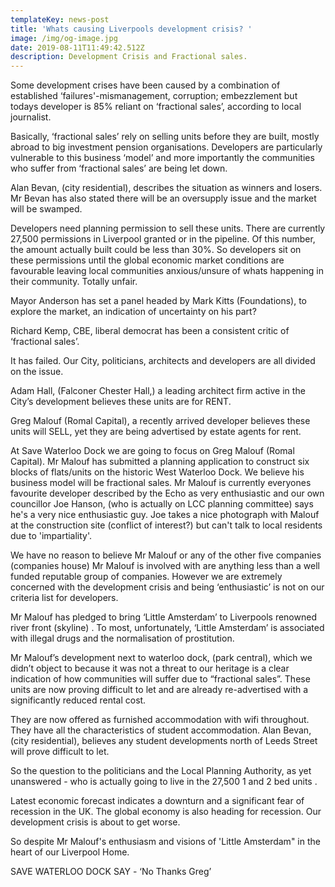 ```yaml
---
templateKey: news-post
title: 'Whats causing Liverpools development crisis? '
image: /img/og-image.jpg
date: 2019-08-11T11:49:42.512Z
description: Development Crisis and Fractional sales.
---
```

Some development crises have been caused by a combination of established ‘failures'-mismanagement, corruption; embezzlement but todays developer is 85% reliant on ‘fractional sales’, according to local journalist. 

Basically, ‘fractional sales’ rely on selling units before they are built, mostly abroad to big investment pension organisations. Developers are particularly vulnerable to this business ‘model’ and more importantly the communities who suffer from ‘fractional sales’ are being let down.

Alan Bevan, (city residential), describes the situation as winners and losers. Mr Bevan has also stated there will be an oversupply issue and the market will be swamped.

Developers need planning permission to sell these units. There are currently 27,500 permissions  in Liverpool granted or in the pipeline. Of  this number, the amount actually built could be less than 30%. So developers sit on these permissions until the global economic market conditions are favourable  leaving local communities anxious/unsure of whats happening in their community. Totally unfair.

Mayor Anderson has set a panel headed by Mark Kitts (Foundations), to explore the market, an indication of uncertainty on his part?

Richard Kemp, CBE,  liberal democrat  has been a consistent critic of ‘fractional sales’.

It has failed. Our City, politicians, architects and developers are all divided on the issue. 

Adam Hall, (Falconer Chester Hall,) a leading architect firm active in the City’s development believes these units are for RENT. 

Greg Malouf (Romal Capital), a recently arrived developer believes these units will SELL, yet they are being advertised by estate agents for rent.

At Save Waterloo Dock we are going to focus on Greg Malouf (Romal Capital). Mr Malouf has submitted a planning application to construct six blocks of flats/units on the historic West Waterloo Dock. We believe his business model will be fractional sales. Mr Malouf is currently everyones favourite developer described by the Echo as very enthusiastic and our own councillor Joe Hanson, (who is actually on LCC planning committee) says he's  a very nice enthusiastic guy. Joe takes a nice photograph with Malouf at the construction site (conflict of interest?) but can't talk to local residents due to 'impartiality'.

We have no reason to believe Mr Malouf  or any of the other five companies (companies house) Mr Malouf is involved with are anything less than a well funded reputable group of companies. However we are extremely concerned with the development crisis and being ‘enthusiastic’ is not on our criteria list for developers.

Mr Malouf has pledged to bring ‘Little Amsterdam’ to Liverpools  renowned river front (skyline) . To most, unfortunately, ‘Little Amsterdam’ is associated with illegal drugs and the normalisation of prostitution.

Mr Malouf’s development next to waterloo dock, (park central), which we didn’t object to because it was not a threat to our heritage is a clear indication of how communities will suffer due to “fractional sales”.  These units are now proving difficult to let and are already re-advertised with a significantly reduced rental cost.

They are now offered as furnished accommodation with wifi throughout. They have all the characteristics of student accommodation. Alan Bevan, (city residential), believes any student developments north of Leeds Street will prove difficult to let.

So the question to the politicians and the Local Planning Authority, as yet unanswered - who is actually going to live in the 27,500 1 and 2 bed units . 

Latest economic forecast indicates a downturn and a significant fear of recession in the UK. The global economy is also heading for recession. Our development crisis is about to get worse.

So despite Mr Malouf's enthusiasm and visions of 'Little Amsterdam" in the heart of our Liverpool Home.

SAVE WATERLOO DOCK SAY -  ‘No Thanks Greg’
